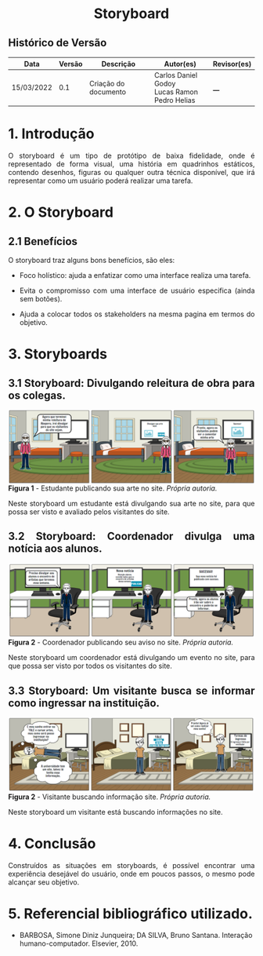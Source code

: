 # <center>Storyboard

## Histórico de Versão

| Data       | Versão | Descrição            | Autor(es)                          | Revisor(es)         |
| ---------- | ------ | -------------------- | ---------------------------------  | ------------------- |
| 15/03/2022 | 0.1    | Criação do documento | Carlos Daniel Godoy<br>Lucas Ramon<br>Pedro Helias | **\_\_** |

<div align="justify">

# 1. Introdução
<p style="text-align: justify;">
O storyboard é um tipo de protótipo de baixa fidelidade, onde é representado de forma visual, uma história em quadrinhos estáticos, contendo desenhos, figuras ou qualquer outra técnica disponível, que irá representar como um usuário poderá realizar uma tarefa.
</p>

# 2. O Storyboard
## 2.1 Benefícios
<p style="text-align: justify;">
O storyboard traz alguns bons benefícios, são eles:

* Foco holístico: ajuda a enfatizar como uma interface realiza uma tarefa.

* Evita o compromisso com uma interface de usuário especifica (ainda sem botões).
* Ajuda a colocar todos os stakeholders na mesma pagina em termos do objetivo.
</p>

# 3. Storyboards
## 3.1 Storyboard: Divulgando releitura de obra para os colegas.
<img align='center' src="https://github.com/Interacao-Humano-Computador/2021.2-Grupo-05-Yale/blob/inicio/docs/documentos/imagens/storyboard/story-abaporu.png?raw=true"><br>
<b>Figura 1</b> - Estudante publicando sua arte no site. <i>Própria autoria.</i>

<p style="text-align: justify;">Neste storyboard um estudante está divulgando sua arte no site, para que possa ser visto e avaliado pelos visitantes do site.
</p>

## 3.2 Storyboard: Coordenador divulga uma notícia aos alunos.
<img align='center' src="https://github.com/Interacao-Humano-Computador/2021.2-Grupo-05-Yale/blob/inicio/docs/documentos/imagens/storyboard/story-coordenador.png?raw=true"><br>
<b>Figura 2</b> - Coordenador publicando seu aviso no site. <i>Própria autoria.</i>

<p style="text-align: justify;">Neste storyboard um coordenador está divulgando um evento no site, para que possa ser visto por todos os visitantes do site.
</p>

## 3.3 Storyboard: Um visitante busca se informar como ingressar na instituição.
<img align='center' src="https://github.com/Interacao-Humano-Computador/2021.2-Grupo-05-Yale/blob/inicio/docs/documentos/imagens/storyboard/story-vestibular.png?raw=true"><br>
<b>Figura 2</b> - Visitante buscando informação site. <i>Própria autoria.</i>

<p style="text-align: justify;">Neste storyboard um visitante está buscando informações no site.
</p>

# 4. Conclusão
<p style="text-align: justify;">Construídos as situações em storyboards, é possível encontrar uma experiência desejável do usuário, onde em poucos passos, o mesmo pode alcançar seu objetivo.
</p>

</div>

# 5. Referencial bibliográfico utilizado.
- BARBOSA, Simone Diniz Junqueira; DA SILVA, Bruno Santana. Interação humano-computador. Elsevier, 2010.